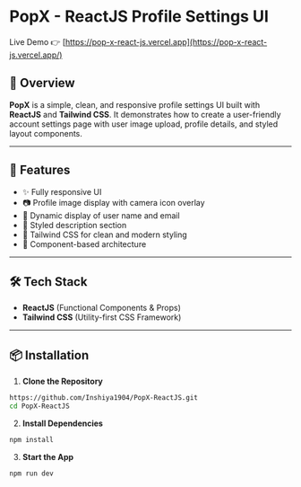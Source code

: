 # PopX - ReactJS Profile Settings UI

Live Demo 👉 [https://pop-x-react-js.vercel.app](https://pop-x-react-js.vercel.app/)

## 📌 Overview

**PopX** is a simple, clean, and responsive profile settings UI built with **ReactJS** and **Tailwind CSS**. It demonstrates how to create a user-friendly account settings page with user image upload, profile details, and styled layout components.



---

## 🚀 Features

- ✨ Fully responsive UI
- 📷 Profile image display with camera icon overlay
- 📩 Dynamic display of user name and email
- 🧾 Styled description section
- 🎨 Tailwind CSS for clean and modern styling
- 🔄 Component-based architecture

---

## 🛠️ Tech Stack

- **ReactJS** (Functional Components & Props)
- **Tailwind CSS** (Utility-first CSS Framework)

---

## 📦 Installation

1. **Clone the Repository**
```bash
https://github.com/Inshiya1904/PopX-ReactJS.git
cd PopX-ReactJS
```

2. **Install Dependencies**
```bash
npm install
```

3. **Start the App**
```bash
npm run dev
```



